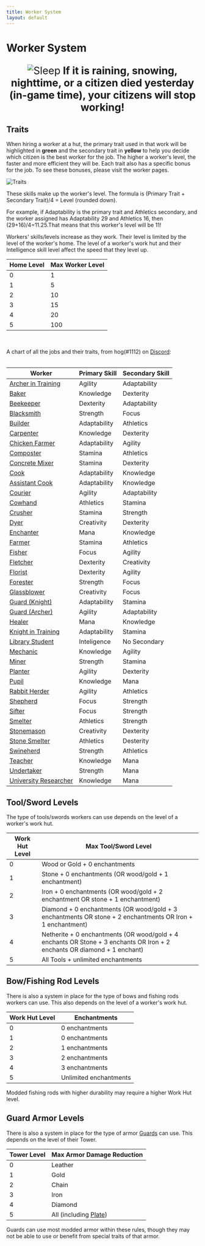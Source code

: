 ```yaml
---
title: Worker System
layout: default
---
```

# Worker System

<p style="text-align:center; font-size:20pt;"><img src="../../assets/images/misc/Sleep.png" alt="Sleep"><b> If it is raining, snowing, nighttime, or a citizen died yesterday (in-game time), your citizens will stop working!</b></p>

## Traits
When hiring a worker at a hut, the primary trait used in that work will be highlighted in **green** and the secondary trait in **yellow** to help you decide which citizen is the best worker for the job. The higher a worker's level, the faster and more efficient they will be. Each trait also has a specific bonus for the job. To see these bonuses, please visit the worker pages.

![Traits](../../assets/images/misc/traits.png)

These skills make up the worker's level. The formula is (Primary Trait + Secondary Trait)/4 = Level (rounded down).

For example, if Adaptability is the primary trait and Athletics secondary, and the worker assigned has Adaptability 29 and Athletics 16, then (29+16)/4=11.25.That means that this worker's level will be 11!

Workers' skills/levels increase as they work. Their level is limited by the level of the worker's home. The level of a worker's work hut and their Intelligence skill level affect the speed that they level up.

| Home Level | Max Worker Level |
| ---------- | ---------------- |
| 0          | 1                |
| 1          | 5                |
| 2          | 10               |
| 3          | 15               |
| 4          | 20               |
| 5          | 100              |

<br>

A chart of all the jobs and their traits, from hog(#1112) on [Discord](https://discord.minecolonies.com):
<br>
<br>

| Worker | Primary Skill | Secondary Skill |
| ------ | ------------- | --------------- |
| [Archer in Training](../workers/archerintraining) | Agility | Adaptability |
| [Baker](../workers/baker) | Knowledge | Dexterity |
| [Beekeeper](../workers/beekeeper) | Dexterity | Adaptability |
| [Blacksmith](../workers/blacksmith) | Strength | Focus |
| [Builder](../workers/builder) | Adaptability | Athletics |
| [Carpenter](../workers/carpenter) | Knowledge | Dexterity |
| [Chicken Farmer](../workers/chickenfarmer) | Adaptability | Agility |
| [Composter](../workers/composter) | Stamina | Athletics |
| [Concrete Mixer](../workers/concretemixer) | Stamina | Dexterity |
| [Cook](../workers/cook) | Adaptability | Knowledge |
| [Assistant Cook](../workers/assistantcook) | Adaptability | Knowledge |
| [Courier](../workers/courier) | Agility | Adaptability |
| [Cowhand](../workers/cowhand) | Athletics | Stamina |
| [Crusher](../workers/crusher) | Stamina | Strength |
| [Dyer](../workers/dyer) | Creativity | Dexterity |
| [Enchanter](../workers/enchanter) | Mana | Knowledge |
| [Farmer](../workers/farmer) | Stamina | Athletics |
| [Fisher](../workers/fisher) | Focus | Agility |
| [Fletcher](../workers/fletcher) | Dexterity | Creativity |
| [Florist](../workers/florist) | Dexterity | Agility |
| [Forester](../workers/forester) | Strength | Focus |
| [Glassblower](../workers/glassblower) | Creativity | Focus |
| [Guard (Knight)](../workers/guard) | Adaptability | Stamina |
| [Guard (Archer)](../workers/guard) | Agility | Adaptability |
| [Healer](../workers/healer) | Mana | Knowledge |
| [Knight in Training](../workers/knightintraining) | Adaptability | Stamina |
| [Library Student](../workers/librarystudent) | Inteligence | No Secondary |
| [Mechanic](../workers/mechanic) | Knowledge | Agility |
| [Miner](../workers/miner) | Strength | Stamina |
| [Planter](../workers/planter) | Agility | Dexterity |
| [Pupil](../workers/pupil) | Knowledge | Mana |
| [Rabbit Herder](../workers/rabbitherder) | Agility | Athletics |
| [Shepherd](../workers/shepherd) | Focus | Strength |
| [Sifter](../workers/sifter) | Focus | Strength |
| [Smelter](../workers/smelter) | Athletics | Strength |
| [Stonemason](../workers/stonemason) | Creativity | Dexterity |
| [Stone Smelter](../workers/stonesmelter) | Athletics | Desterity |
| [Swineherd](../workers/swineherd) | Strength | Athletics |
| [Teacher](../workers/teacher) | Knowledge | Mana |
| [Undertaker](../workers/undertaker) | Strength | Mana |
| [University Researcher](../workers/researcher) | Knowledge | Mana |

## Tool/Sword Levels

The type of tools/swords workers can use depends on the level of a worker's work hut.

| Work Hut Level | Max Tool/Sword Level                                                                                                     |
| -------------- | ------------------------------------------------------------------------------------------------------------------------ |
| 0              | Wood or Gold + 0 enchantments                                                                                            |
| 1              | Stone + 0 enchantments (OR wood/gold + 1 enchantment)                                                                    |
| 2              | Iron + 0 enchantments (OR wood/gold + 2 enchantment OR stone + 1 enchantment)                                            |
| 3              | Diamond + 0 enchantments (OR wood/gold + 3 enchantments OR stone + 2 enchantments OR Iron + 1 enchantment)               |
| 4              | Netherite + 0 enchantments (OR wood/gold + 4 enchants OR Stone + 3 enchants OR Iron + 2 enchants OR diamond + 1 enchant) |
| 5              | All Tools + unlimited enchantments                                                                                       |

## Bow/Fishing Rod Levels

There is also a system in place for the type of bows and fishing rods workers can use. This also depends on the level of a worker's work hut.

| Work Hut Level | Enchantments            |
| -------------- | ----------------------- |
| 0              | 0 enchantments          |
| 1              | 0 enchantments          |
| 2              | 1 enchantments          |
| 3              | 2 enchantments          |
| 4              | 3 enchantments          |
| 5              | Unlimited enchantments  |

Modded fishing rods with higher durability may require a higher Work Hut level.

## Guard Armor Levels

There is also a system in place for the type of armor [Guards](../../source/workers/guard) can use. This depends on the level of their Tower.

| Tower Level   | Max Armor Damage Reduction |
| ------------- | -------------------------- |
| 0             | Leather                    |
| 1             | Gold                       |
| 2             | Chain                      |
| 3             | Iron                       |
| 4             | Diamond                    |
| 5             | All (including [Plate](../../source/items/platearmor)) |

Guards can use most modded armor within these rules, though they may not be able to use or benefit from special traits of that armor.
